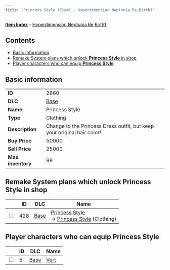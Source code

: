 ```yaml
---
title: "Princess Style (Item) - Hyperdimension Neptunia Re;Birth1"
---
```


[**Item Index**](/neptunia/rb1/item/index.html) - [Hyperdimension Neptunia Re;Birth1](/neptunia/rb1)

## Contents

- [Basic information](#basic-information)
- [Remake System plans which unlock **Princess Style** in shop](#remake-system-plans-which-unlock-princess-style-in-shop)
- [Player characters who can equip **Princess Style**](#player-characters-who-can-equip-princess-style)

## Basic information

|   |   |
| -- | -- |
| **ID** | 2860 |
| **DLC** | [Base](/neptunia/rb1/dlc/1-base.html) |
| **Name** | Princess Style |
| **Type** | Clothing |
| **Description** | Change to the Princess Dress outfit, but keep your original hair color! |
| **Buy Price** | 50000 |
| **Sell Price** | 25000 |
| **Max inventory** | 99 |


## Remake System plans which unlock **Princess Style** in shop

|    | ID | DLC | Name |
| -- | -- | --- | ---- |
| <input type="checkbox" id="rb1-remake-1-428" class="trackbox" /> | 428 | [Base](/neptunia/rb1/dlc/1-base.html) | [Princess Style](/neptunia/rb1/remake/1-428-princess-style.html)<br /> → [Princess Style](/neptunia/rb1/item/1-2860-princess-style.html) (Clothing) |


## Player characters who can equip **Princess Style**

|    | ID | DLC | Name |
| -- | -- | --- | ---- |
| <input type="checkbox" id="rb1-player-1-5" class="trackbox" /> | 5 | [Base](/neptunia/rb1/dlc/1-base.html) | [Vert](/neptunia/rb1/player/1-5-vert.html) |
